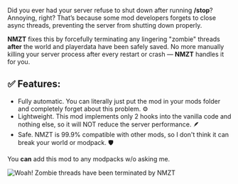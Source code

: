 Did you ever had your server refuse to shut down after running **/stop**? Annoying, right? That’s because some mod developers forgets to close async threads, preventing the server from shutting down properly.

**NMZT** fixes this by forcefully terminating any lingering "zombie" threads **after** the world and playerdata have been safely saved. No more manually killing your server process after every restart or crash — **NMZT** handles it for you. 
## ✅ Features:
- Fully automatic. You can literally just put the mod in your mods folder and completely forget about this problem. ⚙️
- Lightweight. This mod implements only 2 hooks into the vanilla code and nothing else, so it will NOT reduce the server performance. 🪶
- Safe. NMZT is 99.9% compatible with other mods, so I don't think it can break your world or modpack. 🛡️

You **can** add this mod to any modpacks w/o asking me. 

![Woah! Zombie threads have been terminated by NMZT](https://cdn.modrinth.com/data/cached_images/daa8c3a0bf80a8ba2a0855d687cc9dc4cc08c99e.png)
